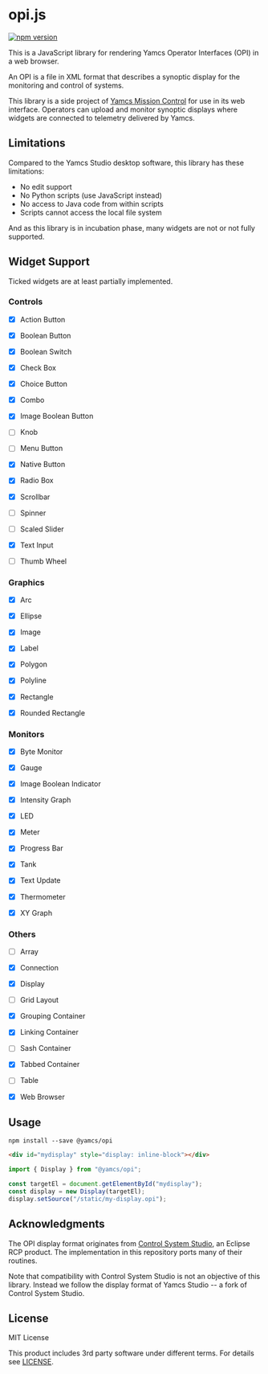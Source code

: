 # opi.js

[![npm version](https://badge.fury.io/js/%40yamcs%2Fopi.svg)](https://www.npmjs.com/package/@yamcs/opi)

This is a JavaScript library for rendering Yamcs Operator Interfaces (OPI) in a web browser.

An OPI is a file in XML format that describes a synoptic display for the monitoring and control of systems.

This library is a side project of [Yamcs Mission Control](https://yamcs.org) for use in its web interface. Operators can upload and monitor synoptic displays where widgets are connected to telemetry delivered by Yamcs.

## Limitations

Compared to the Yamcs Studio desktop software, this library has these limitations:

- No edit support
- No Python scripts (use JavaScript instead)
- No access to Java code from within scripts
- Scripts cannot access the local file system

And as this library is in incubation phase, many widgets are not or not fully supported.

## Widget Support

Ticked widgets are at least partially implemented.

### Controls

* [x] Action Button
* [x] Boolean Button
* [x] Boolean Switch
* [x] Check Box
* [x] Choice Button
* [x] Combo
* [x] Image Boolean Button
* [ ] Knob
* [ ] Menu Button
* [x] Native Button
* [x] Radio Box
* [x] Scrollbar
* [ ] Spinner
* [ ] Scaled Slider
* [x] Text Input
* [ ] Thumb Wheel


### Graphics

* [x] Arc
* [x] Ellipse
* [x] Image
* [x] Label
* [x] Polygon
* [x] Polyline
* [x] Rectangle
* [x] Rounded Rectangle


### Monitors

* [x] Byte Monitor
* [x] Gauge
* [x] Image Boolean Indicator
* [x] Intensity Graph
* [x] LED
* [x] Meter
* [x] Progress Bar
* [x] Tank
* [x] Text Update
* [x] Thermometer
* [x] XY Graph


### Others

* [ ] Array
* [x] Connection
* [x] Display
* [ ] Grid Layout
* [x] Grouping Container
* [x] Linking Container
* [ ] Sash Container
* [x] Tabbed Container
* [ ] Table
* [x] Web Browser


## Usage

```
npm install --save @yamcs/opi
```

```html
<div id="mydisplay" style="display: inline-block"></div>
```

```js
import { Display } from "@yamcs/opi";

const targetEl = document.getElementById("mydisplay");
const display = new Display(targetEl);
display.setSource("/static/my-display.opi");
```

## Acknowledgments

The OPI display format originates from [Control System Studio](https://github.com/ControlSystemStudio/cs-studio), an Eclipse RCP product. The implementation in this repository ports many of their routines.

Note that compatibility with Control System Studio is not an objective of this library. Instead we follow the display format of Yamcs Studio -- a fork of Control System Studio.

## License

MIT License

This product includes 3rd party software under different terms. For details see [LICENSE](LICENSE).

